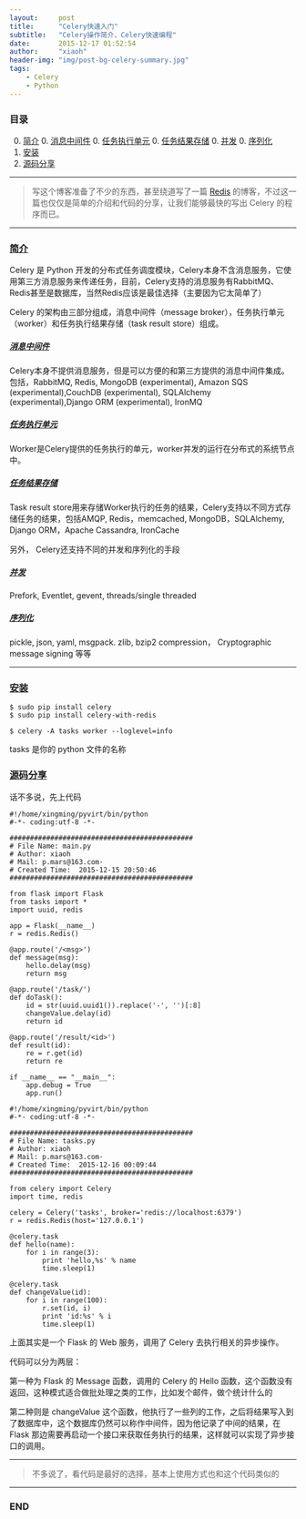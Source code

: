 ```yaml
---
layout:     post
title:      "Celery快速入门"
subtitle:   "Celery操作简介，Celery快速编程"
date:       2015-12-17 01:52:54
author:     "xiaoh"
header-img: "img/post-bg-celery-summary.jpg"
tags:
    - Celery
    - Python
---
```


### 目录

0. [简介](#summary)
    0. [消息中间件](#xiaoxi)
    0. [任务执行单元](#task)
    0. [任务结果存储](#save)
    0. [并发](#bingfa)
    0. [序列化](#xuliehua)
0. [安装](#install)
0. [源码分享](#code)

---

> 写这个博客准备了不少的东西，甚至绕道写了一篇 [Redis](#http://www.xiaoh.me/2015/12/16/redis-summary/) 的博客，不过这一篇也仅仅是简单的介绍和代码的分享，让我们能够最快的写出 Celery 的程序而已。

---

### [简介](#summary)

Celery 是 Python 开发的分布式任务调度模块，Celery本身不含消息服务，它使用第三方消息服务来传递任务，目前，Celery支持的消息服务有RabbitMQ、Redis甚至是数据库，当然Redis应该是最佳选择（主要因为它太简单了）

Celery 的架构由三部分组成，消息中间件（message broker），任务执行单元（worker）和任务执行结果存储（task result store）组成。

##### [消息中间件](#xiaoxi)

Celery本身不提供消息服务，但是可以方便的和第三方提供的消息中间件集成。包括，RabbitMQ, Redis, MongoDB (experimental), Amazon SQS (experimental),CouchDB (experimental), SQLAlchemy (experimental),Django ORM (experimental), IronMQ

##### [任务执行单元](#task)

Worker是Celery提供的任务执行的单元，worker并发的运行在分布式的系统节点中。

##### [任务结果存储](#save)

Task result store用来存储Worker执行的任务的结果，Celery支持以不同方式存储任务的结果，包括AMQP, Redis，memcached, MongoDB，SQLAlchemy, Django ORM，Apache Cassandra, IronCache

另外， Celery还支持不同的并发和序列化的手段

##### [并发](#bingfa)

Prefork, Eventlet, gevent, threads/single threaded

##### [序列化](#xuliehua)

pickle, json, yaml, msgpack. zlib, bzip2 compression， Cryptographic message signing 等等

---

### [安装](#install)

    $ sudo pip install celery
    $ sudo pip install celery-with-redis

    $ celery -A tasks worker --loglevel=info

tasks 是你的 python 文件的名称

### [源码分享](#code)

话不多说，先上代码

```
#!/home/xingming/pyvirt/bin/python
#-*- coding:utf-8 -*-

#############################################
# File Name: main.py
# Author: xiaoh
# Mail: p.mars@163.com·
# Created Time:  2015-12-15 20:50:46
#############################################

from flask import Flask
from tasks import *
import uuid, redis

app = Flask(__name__)
r = redis.Redis()

@app.route('/<msg>')
def message(msg):
    hello.delay(msg)
    return msg

@app.route('/task/')
def doTask():
    id = str(uuid.uuid1()).replace('-', '')[:8]
    changeValue.delay(id)
    return id

@app.route('/result/<id>')
def result(id):
    re = r.get(id)
    return re

if __name__ == "__main__":
    app.debug = True
    app.run()
```

```
#!/home/xingming/pyvirt/bin/python
#-*- coding:utf-8 -*-

#############################################
# File Name: tasks.py
# Author: xiaoh
# Mail: p.mars@163.com·
# Created Time:  2015-12-16 00:09:44
#############################################

from celery import Celery
import time, redis

celery = Celery('tasks', broker='redis://localhost:6379')
r = redis.Redis(host='127.0.0.1')

@celery.task
def hello(name):
    for i in range(3):
        print 'hello,%s' % name
        time.sleep(1)

@celery.task
def changeValue(id):
    for i in range(100):
        r.set(id, i)
        print 'id:%s' % i
        time.sleep(1)
```

上面其实是一个 Flask 的 Web 服务，调用了 Celery 去执行相关的异步操作。

代码可以分为两层：

第一种为 Flask 的 Message 函数，调用的 Celery 的 Hello 函数，这个函数没有返回，这种模式适合做批处理之类的工作，比如发个邮件，做个统计什么的

第二种则是 changeValue 这个函数，他执行了一些列的工作，之后将结果写入到了数据库中，这个数据库仍然可以称作中间件，因为他记录了中间的结果，在 Flask 那边需要再启动一个接口来获取任务执行的结果，这样就可以实现了异步接口的调用。

---

> 不多说了，看代码是最好的选择，基本上使用方式也和这个代码类似的

---

### END



